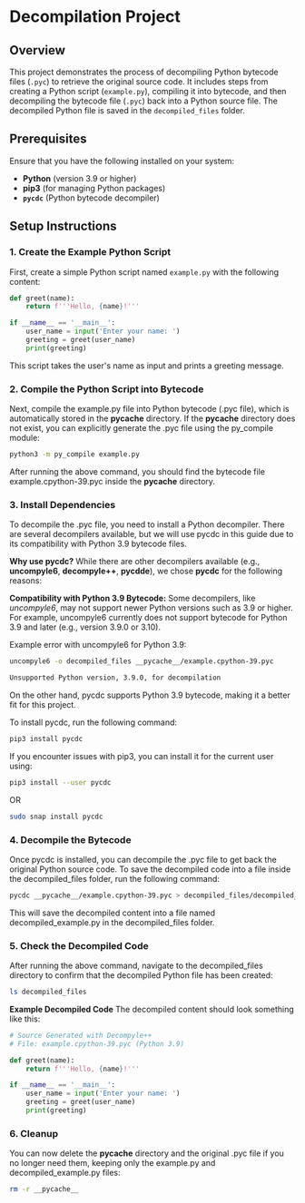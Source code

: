 # Decompilation Project

## Overview

This project demonstrates the process of decompiling Python bytecode files (`.pyc`) to retrieve the original source code. It includes steps from creating a Python script (`example.py`), compiling it into bytecode, and then decompiling the bytecode file (`.pyc`) back into a Python source file. The decompiled Python file is saved in the `decompiled_files` folder.

## Prerequisites

Ensure that you have the following installed on your system:

- **Python** (version 3.9 or higher)
- **pip3** (for managing Python packages)
- **`pycdc`** (Python bytecode decompiler)

## Setup Instructions

### 1. Create the Example Python Script

First, create a simple Python script named `example.py` with the following content:

```python
def greet(name):
    return f'''Hello, {name}!'''

if __name__ == '__main__':
    user_name = input('Enter your name: ')
    greeting = greet(user_name)
    print(greeting)
```
This script takes the user's name as input and prints a greeting message.

### 2. Compile the Python Script into Bytecode

Next, compile the example.py file into Python bytecode (.pyc file), which is automatically stored in the __pycache__ directory.
If the __pycache__ directory does not exist, you can explicitly generate the .pyc file using the py_compile module:
```bash
python3 -m py_compile example.py
```
After running the above command, you should find the bytecode file example.cpython-39.pyc inside the __pycache__ directory.

### 3. Install Dependencies

To decompile the .pyc file, you need to install a Python decompiler. There are several decompilers available, but we will use pycdc in this guide due to its compatibility with Python 3.9 bytecode files.

**Why use pycdc?**
While there are other decompilers available (e.g., **uncompyle6**, **decompyle++**, **pycdde**), we chose **pycdc** for the following reasons:

**Compatibility with Python 3.9 Bytecode:** Some decompilers, like _uncompyle6_, may not support newer Python versions such as 3.9 or higher. For example, uncompyle6 currently does not support bytecode for Python 3.9 and later (e.g., version 3.9.0 or 3.10).

Example error with uncompyle6 for Python 3.9:
```bash
uncompyle6 -o decompiled_files __pycache__/example.cpython-39.pyc

Unsupported Python version, 3.9.0, for decompilation
```
On the other hand, pycdc supports Python 3.9 bytecode, making it a better fit for this project.

To install pycdc, run the following command:
```bash
pip3 install pycdc
```

If you encounter issues with pip3, you can install it for the current user using:
```bash
pip3 install --user pycdc
```
OR

```bash
sudo snap install pycdc
```

### 4. Decompile the Bytecode
Once pycdc is installed, you can decompile the .pyc file to get back the original Python source code. To save the decompiled code into a file inside the decompiled_files folder, run the following command:
```bash
pycdc __pycache__/example.cpython-39.pyc > decompiled_files/decompiled_example.py
```
This will save the decompiled content into a file named decompiled_example.py in the decompiled_files folder.

### 5. Check the Decompiled Code
After running the above command, navigate to the decompiled_files directory to confirm that the decompiled Python file has been created:
```bash
ls decompiled_files
```
**Example Decompiled Code**
The decompiled content should look something like this:
```python
# Source Generated with Decompyle++
# File: example.cpython-39.pyc (Python 3.9)

def greet(name):
    return f'''Hello, {name}!'''

if __name__ == '__main__':
    user_name = input('Enter your name: ')
    greeting = greet(user_name)
    print(greeting)
```

### 6. Cleanup
You can now delete the __pycache__ directory and the original .pyc file if you no longer need them, keeping only the example.py and decompiled_example.py files:
```bash
rm -r __pycache__
```